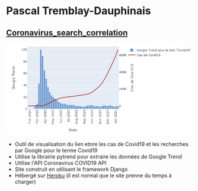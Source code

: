 # Pascal Tremblay-Dauphinais
## [Coronavirus_search_correlation](https://github.com/PascalTremblayDauphinais/Coronavirus_search_correlation)
![graphexemple](corosearchcorex.JPG)
- Outil de visualisation du lien etnre les cas de Covid19 et les recherches par Google pour le terme Covid19
- Utilise la librairie pytrend pour extraire les données de Google Trend
- Utilise l'API Coronavirus COVID19 API
- Site construit en utilisant le framework Django
- Hébergé sur [Heroku](https://coronavirus-search-correlation.herokuapp.com/) (il est normal que le site prenne du temps à charger)

